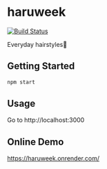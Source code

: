 # haruweek
[![Build Status](https://travis-ci.org/valsaven/haruweek.svg?branch=master)](https://travis-ci.org/valsaven/haruweek)

Everyday hairstyles👧

## Getting Started
```bash
npm start
```

## Usage
Go to http://localhost:3000

## Online Demo
https://haruweek.onrender.com/
